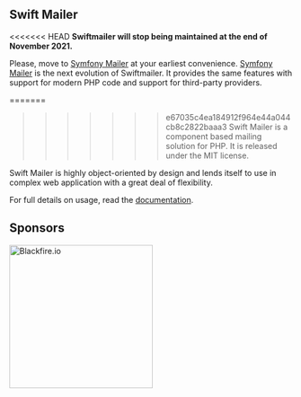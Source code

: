 Swift Mailer
------------

<<<<<<< HEAD
**Swiftmailer will stop being maintained at the end of November 2021.**

Please, move to [Symfony Mailer](https://symfony.com/doc/current/mailer.html) at your earliest convenience.
[Symfony Mailer](https://symfony.com/doc/current/mailer.html) is the next evolution of Swiftmailer.
It provides the same features with support for modern PHP code and support for third-party providers.

=======
>>>>>>> e67035c4ea184912f964e44a044cb8c2822baaa3
Swift Mailer is a component based mailing solution for PHP.
It is released under the MIT license.

Swift Mailer is highly object-oriented by design and lends itself
to use in complex web application with a great deal of flexibility.

For full details on usage, read the [documentation](https://swiftmailer.symfony.com/docs/introduction.html).

Sponsors
--------

<div>
    <a href="https://blackfire.io/docs/introduction?utm_source=swiftmailer&utm_medium=github_readme&utm_campaign=logo">
        <img src="https://static.blackfire.io/assets/intemporals/logo/png/blackfire-io_secondary_horizontal_transparent.png?1" width="255px" alt="Blackfire.io">
    </a>
</div>
